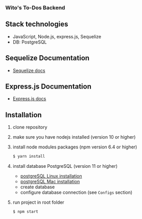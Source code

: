 ### Wito's To-Dos Backend

## Stack technologies

* JavaScript, Node.js, express.js, Sequelize
* DB: PostgreSQL

## Sequelize Documentation
* [Sequelize docs](http://docs.sequelizejs.com/manual/getting-started.html)

## Express.js Documentation

* [Express.js docs](https://expressjs.com/)

## Installation

1. clone repository
2. make sure you have nodejs installed (version 10 or higher)

3. install node modules packages (npm version 6.4 or higher)

    ```bash
    $ yarn install
    ```

4. install database PostgreSQL (version 11 or higher)

    * [postgreSQL Linux installation](https://www.digitalocean.com/community/tutorials/postgresql-ubuntu-16-04-ru)
    * [postgreSQL Mac installation](https://www.codementor.io/engineerapart/getting-started-with-postgresql-on-mac-osx-are8jcopb)  
    * create database
    * configure database connection (see `Configs` section)

5. run project in root folder

    ```bash
    $ npm start
    ```
